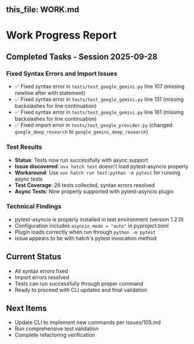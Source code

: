 this_file: WORK.md
---

# Work Progress Report

## Completed Tasks - Session 2025-09-28

### Fixed Syntax Errors and Import Issues
- ✅ Fixed syntax error in `tests/test_google_gemini.py` line 107 (missing newline after with statement)
- ✅ Fixed syntax error in `tests/test_google_gemini.py` line 131 (missing backslashes for line continuation)
- ✅ Fixed syntax error in `tests/test_google_gemini.py` line 161 (missing backslashes for line continuation)
- ✅ Fixed import error in `tests/test_google_provider.py` (changed `google_deep_research` to `google_gemini_deep_research`)

### Test Results
- **Status**: Tests now run successfully with async support
- **Issue discovered**: `uvx hatch test` doesn't load pytest-asyncio properly
- **Workaround**: Use `uvx hatch run test:python -m pytest` for running async tests
- **Test Coverage**: 26 tests collected, syntax errors resolved
- **Async Tests**: Now properly supported with pytest-asyncio plugin

### Technical Findings
- pytest-asyncio is properly installed in test environment (version 1.2.0)
- Configuration includes `asyncio_mode = "auto"` in pyproject.toml
- Plugin loads correctly when run through `python -m pytest`
- Issue appears to be with hatch's pytest invocation method

## Current Status
- All syntax errors fixed
- Import errors resolved
- Tests can run successfully through proper command
- Ready to proceed with CLI updates and final validation

## Next Items
- Update CLI to implement new commands per issues/105.md
- Run comprehensive test validation
- Complete refactoring verification